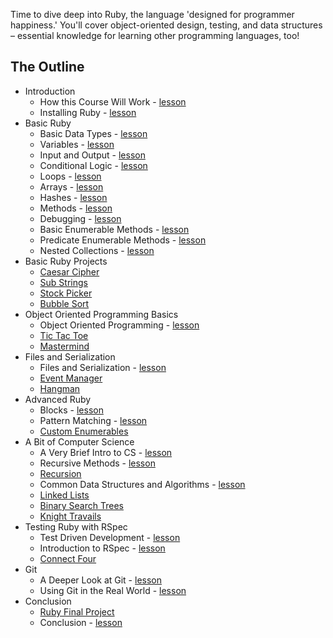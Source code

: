 Time to dive deep into Ruby, the language 'designed for programmer happiness.' You'll cover object-oriented design, testing, and data structures – essential knowledge for learning other programming languages, too!

## The Outline

- Introduction
  - How this Course Will Work - [lesson](introduction/how_this_course_will_work.md)
  - Installing Ruby - [lesson](introduction/installing_ruby.md)
- Basic Ruby
  - Basic Data Types - [lesson](basic_ruby/basic_data_types.md)
  - Variables - [lesson](basic_ruby/variables.md)
  - Input and Output - [lesson](basic_ruby/input_and_output.md)
  - Conditional Logic - [lesson](basic_ruby/conditional_logic.md)
  - Loops - [lesson](basic_ruby/loops.md)
  - Arrays - [lesson](basic_ruby/arrays.md)
  - Hashes - [lesson](basic_ruby/hashes.md)
  - Methods - [lesson](basic_ruby/methods.md)
  - Debugging - [lesson](basic_ruby/debugging.md)
  - Basic Enumerable Methods - [lesson](basic_ruby/basic_enumerable_methods.md)
  - Predicate Enumerable Methods - [lesson](basic_ruby/predicate_enumerable_methods.md)
  - Nested Collections - [lesson](basic_ruby/nested_collections.md)
- Basic Ruby Projects
  - [Caesar Cipher](basic_ruby_projects/caesar_cipher.md)
  - [Sub Strings](basic_ruby_projects/sub_strings.md)
  - [Stock Picker](basic_ruby_projects/stock_picker.md)
  - [Bubble Sort](basic_ruby_projects/bubble_sort.md)
- Object Oriented Programming Basics
  - Object Oriented Programming - [lesson](object_oriented_programming_basics/lesson_oop.md)
  - [Tic Tac Toe](object_oriented_programming_basics/project_tic_tac_toe.md)
  - [Mastermind](object_oriented_programming_basics/project_mastermind.md)
- Files and Serialization
  - Files and Serialization - [lesson](files_and_serialization/lesson_serialization.md)
  - [Event Manager](files_and_serialization/project_event_manager.md)
  - [Hangman](files_and_serialization/project_file_io.md)
- Advanced Ruby
  - Blocks - [lesson](advanced_ruby/blocks.md)
  - Pattern Matching - [lesson](advanced_ruby/pattern_matching.md)
  - [Custom Enumerables](advanced_ruby/project_enumerable.md)
- A Bit of Computer Science
  - A Very Brief Intro to CS - [lesson](computer_science/lesson_a_very_brief_intro_to_cs.md)
  - Recursive Methods - [lesson](computer_science/lesson_recursion.md)
  - [Recursion](computer_science/project_recursion.md)
  - Common Data Structures and Algorithms - [lesson](computer_science/lesson_common_data_structures_algorithms.md)
  - [Linked Lists](computer_science/project_linked_lists.md)
  - [Binary Search Trees](computer_science/project_binary_search_trees.md)
  - [Knight Travails](computer_science/project_knights_travails.md)
- Testing Ruby with RSpec
  - Test Driven Development - [lesson](testing_with_rspec/test_driven_development.md)
  - Introduction to RSpec - [lesson](testing_with_rspec/introduction_to_rspec.md)
  - [Connect Four](testing_with_rspec/project_testing_your_ruby_code.md)
- Git
  - A Deeper Look at Git - [lesson](git/lesson_a_deeper_look_at_git.md)
  - Using Git in the Real World - [lesson](git/lesson_using_git_in_the_real_world.md)
- Conclusion
  - [Ruby Final Project](conclusion/lesson_conclusion.md)
  - Conclusion - [lesson](conclusion/project_ruby_final.md)
